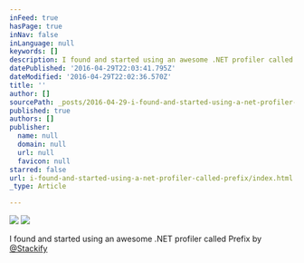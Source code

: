 ```yaml
---
inFeed: true
hasPage: true
inNav: false
inLanguage: null
keywords: []
description: I found and started using an awesome .NET profiler called Prefix by @Stackify
datePublished: '2016-04-29T22:03:41.795Z'
dateModified: '2016-04-29T22:02:36.570Z'
title: ''
author: []
sourcePath: _posts/2016-04-29-i-found-and-started-using-a-net-profiler-called-prefix.md
published: true
authors: []
publisher:
  name: null
  domain: null
  url: null
  favicon: null
starred: false
url: i-found-and-started-using-a-net-profiler-called-prefix/index.html
_type: Article

---
```

![](https://the-grid-user-content.s3-us-west-2.amazonaws.com/7c0ca7c5-90d7-4346-9371-96f88489ef9e.png)
![](https://the-grid-user-content.s3-us-west-2.amazonaws.com/d2137983-be8f-4e6d-b08e-7243975f714a.png)

I found and started using an awesome .NET profiler called Prefix by [@Stackify][0]

[0]: https://twitter.com/Stackify